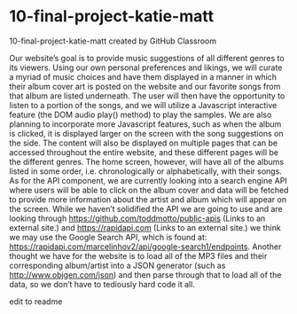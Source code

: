 # 10-final-project-katie-matt
10-final-project-katie-matt created by GitHub Classroom

Our website’s goal is to provide music suggestions of all different genres to its viewers. Using our own personal preferences and likings, we will curate a myriad of music choices and have them displayed in a manner in which their album cover art is posted on the website and our favorite songs from that album are listed underneath. The user will then have the opportunity to listen to a portion of the songs, and we will utilize a Javascript interactive feature (the DOM audio play() method) to play the samples. We are also planning to incorporate more Javascript features, such as when the album is clicked, it is displayed larger on the screen with the song suggestions on the side. The content will also be displayed on multiple pages that can be accessed throughout the entire website, and these different pages will be the different genres. The home screen, however, will have all of the albums listed in some order, i.e. chronologically or alphabetically, with their songs. As for the API component, we are currently looking into a search engine API where users will be able to click on the album cover and data will be fetched to provide more information about the artist and album which will appear on the screen. While we haven’t solidified the API we are going to use and are  looking through https://github.com/toddmotto/public-apis (Links to an external site.) and https://rapidapi.com (Links to an external site.) we think we may use the Google Search API, which is found at: https://rapidapi.com/marcelinhov2/api/google-search1/endpoints. Another thought we have for the website is to load all of the MP3 files and their corresponding album/artist into a JSON generator (such as http://www.objgen.com/json) and then parse through that to load all of the data, so we don’t have to tediously hard code it all.

edit to readme
